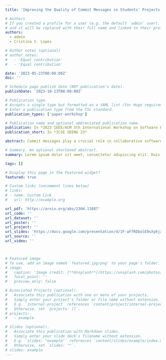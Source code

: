 ```yaml
---
title: 'Improving the Quality of Commit Messages in Students’ Projects'

# Authors
# If you created a profile for a user (e.g. the default `admin` user), write the username (folder name) here
# and it will be replaced with their full name and linked to their profile.
authors:
  - admin
  - Cristina V. Lopes

# Author notes (optional)
# author_notes:
#   - 'Equal contribution'
#   - 'Equal contribution'

date: '2023-05-23T00:00:00Z'
doi: ''

# Schedule page publish date (NOT publication's date).
publishDate: '2023-10-13T00:00:00Z'

# Publication type.
# Accepts a single type but formatted as a YAML list (for Hugo requirements).
# Enter a publication type from the CSL standard.
publication_types: ['paper-workshop']

# Publication name and optional abbreviated publication name.
publication: In *2023 IEEE/ACM 5th International Workshop on Software Engineering Education for the Next Generation*
publication_short: In *ICSE SEENG 23*

abstract: Commit messages play a crucial role in collaborative software development. They provide a clear and concise description of the changes made to the source code. However, many commit messages among students’ projects lack useful information. This is a concern, as low-quality commit messages can negatively impact communication of software development and future maintenance. To address this issue, this research aims to help students write high-quality commit messages by “nudging” them in the right direction. We modified the GitHub Desktop application by incorporating specific requirements for commit messages, specifically “what” and “why” parts. To test whether this affects the quality of commit messages, we divided students from an Information Retrieval class into two groups, with one group using the modified application and the other using other interfaces. The results show that the quality of commit messages is improved in terms of informativeness, clearness, and length.

# Summary. An optional shortened abstract.
summary: Lorem ipsum dolor sit amet, consectetur adipiscing elit. Duis posuere tellus ac convallis placerat. Proin tincidunt magna sed ex sollicitudin condimentum.

tags: []

# Display this page in the Featured widget?
featured: true

# Custom links (uncomment lines below)
# links:
# - name: Custom Link
#   url: http://example.org

url_pdf: 'https://arxiv.org/abs/2304.13887'
url_code: ''
url_dataset: ''
url_poster: ''
url_project: ''
url_slides: 'https://docs.google.com/presentation/d/1F-aFfRDbolE9sXy6jzUvyhjG8mQ57dksWCQ-su_8eeU/edit?usp=sharing'
url_source: ''
url_video: ''



# Featured image
# To use, add an image named `featured.jpg/png` to your page's folder.
# image:
#   caption: 'Image credit: [**Unsplash**](https://unsplash.com/photos/pLCdAaMFLTE)'
#   focal_point: ''
#   preview_only: false

# Associated Projects (optional).
#   Associate this publication with one or more of your projects.
#   Simply enter your project's folder or file name without extension.
#   E.g. `internal-project` references `content/project/internal-project/index.md`.
#   Otherwise, set `projects: []`.
# projects:
#   - example

# Slides (optional).
#   Associate this publication with Markdown slides.
#   Simply enter your slide deck's filename without extension.
#   E.g. `slides: "example"` references `content/slides/example/index.md`.
#   Otherwise, set `slides: ""`.
# slides: example
---
```


<!-- {{% callout note %}}
Click the _Cite_ button above to demo the feature to enable visitors to import publication metadata into their reference management software.
{{% /callout %}}

{{% callout note %}}
Create your slides in Markdown - click the _Slides_ button to check out the example.
{{% /callout %}}

Add the publication's **full text** or **supplementary notes** here. You can use rich formatting such as including [code, math, and images](https://wowchemy.com/docs/content/writing-markdown-latex/). -->
